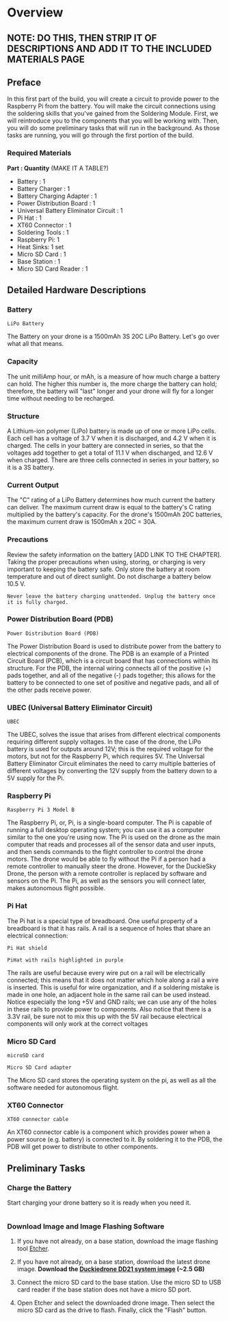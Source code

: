 # Overview
## NOTE: DO THIS, THEN STRIP IT OF DESCRIPTIONS AND ADD IT TO THE INCLUDED MATERIALS PAGE 

## Preface
In this first part of the build, you will create a circuit to provide power to the Raspberry Pi from the battery. You will make the circuit connections using the soldering skills that you've gained from the Soldering Module.
First, we will reintroduce you to the components that you will be working with. Then, you will do some preliminary tasks that will run in the background. As those tasks are running, you will go through the first portion of the build.

### Required Materials
**Part : Quantity** (MAKE IT A TABLE?)
* Battery : 1
* Battery Charger : 1
* Battery Charging Adapter : 1
* Power Distribution Board : 1
* Universal Battery Eliminator Circuit : 1
* Pi Hat : 1
* XT60 Connector : 1
* Soldering Tools : 1
* Raspberry Pi: 1
* Heat Sinks: 1 set
* Micro SD Card : 1
* Base Station : 1
* Micro SD Card Reader : 1

## Detailed Hardware Descriptions
### Battery
```{figure} ../_images/rpi-power/battery.png
LiPo Battery
```

The Battery on your drone is a 1500mAh 3S 20C LiPo Battery. Let's go over what all that means.

### Capacity
The unit milliAmp hour, or mAh, is a measure of how much charge a battery can hold. The higher this number is, the more charge the battery can hold; therefore, the battery will "last" longer and your drone will fly for a longer time without needing to be recharged.

### Structure
A Lithium-ion polymer (LiPo) battery is made up of one or more LiPo cells. Each cell has a voltage of 3.7 V when it is discharged, and 4.2 V when it is charged. The cells in your battery are connected in series, so that the voltages add together to get a total of 11.1 V when discharged, and 12.6 V when charged. There are three cells connected in series in your battery, so it is a 3S battery.

### Current Output
The "C" rating of a LiPo Battery determines how much current the battery can deliver. The maximum current draw is equal to the battery's C rating multiplied by the battery's capacity. For the drone's 1500mAh 20C batteries, the maximum current draw is 1500mAh x 20C = 30A.

### Precautions
Review the safety information on the battery [ADD LINK TO THE CHAPTER]. Taking the proper precautions when using, storing, or charging is very important to keeping the battery safe. Only store the battery at room temperature and out of direct sunlight. Do not discharge a battery below 10.5 V. 

```{danger}
Never leave the battery charging unattended. Unplug the battery once it is fully charged.
```

### Power Distribution Board (PDB)
```{figure} ../_images/rpi-power/PDB.png
Power Distribution Board (PDB)
```

The Power Distribution Board is used to distribute power from the battery to electrical components of the drone. The PDB is an example of a Printed Circuit Board (PCB), which is a circuit board that has connections within its structure. For the PDB, the internal wiring connects all of the positive (+) pads together, and all of the negative (-) pads together; this allows for the battery to be connected to one set of positive and negative pads, and all of the other pads receive power.

### UBEC (Universal Battery Eliminator Circuit)
```{figure} ../_images/rpi-power/UBEC.png
UBEC
```

The UBEC, solves the issue that arises from different electrical components requiring different supply voltages. In the case of the drone, the LiPo battery is used for outputs around 12V; this is the required voltage for the motors, but not for the Raspberry Pi, which requires 5V. The Universal Battery Eliminator Circuit eliminates the need to carry multiple batteries of different voltages by converting the 12V supply from the battery down to a 5V supply for the Pi.

### Raspberry Pi
```{figure} ../_images/rpi-power/raspberry.png
Raspberry Pi 3 Model B
```

The Raspberry Pi, or, Pi, is a single-board computer. The Pi is capable of running a full desktop operating system; you can use it as a computer similar to the one you're using now. The Pi is used on the drone as the main computer that reads and processes all of the sensor data and user inputs, and then sends commands to the flight controller to control the drone motors. The drone would be able to fly without the Pi if a person had a remote controller to manually steer the drone. However, for the DuckieSky Drone, the person with a remote controller is replaced by software and sensors on the Pi. The Pi, as well as the sensors you will connect later, makes autonomous flight possible.

### Pi Hat
The Pi hat is a special type of breadboard. One useful property of a breadboard is that it has rails. A rail is a sequence of holes that share an electrical connection:

```{figure} ../_images/rpi-power/pihat_1.png
Pi Hat shield
```
```{figure} ../_images/rpi-power/pihat_2.jpg
PiHat with rails highlighted in purple
```

The rails are useful because every wire put on a rail will be electrically connected; this means that it does not matter which hole along a rail a wire is inserted. This is useful for wire organization, and if a soldering mistake is made in one hole, an adjacent hole in the same rail can be used instead. Notice especially the long +5V and GND rails; we can use any of the holes in these rails to provide power to components. Also notice that there is a 3.3V rail, be sure not to mix this up with the 5V rail because electrical components will only work at the correct voltages

### Micro SD Card
```{figure} ../_images/rpi-power/microSD.png
microSD card
```
```{figure} ../_images/rpi-power/microSD_reader.png
Micro SD Card adapter
```

The Micro SD card stores the operating system on the pi, as well as all the software needed for autonomous flight.
    

### XT60 Connector
```{figure} ../_images/rpi-power/XT60_cable.png
XT60 connector cable
```

An XT60 connector cable is a component which provides power when a power source (e.g. battery) is connected to it. By soldering it to the PDB, the PDB will get power to distribute to other components.

## Preliminary Tasks
### Charge the Battery
Start charging your drone battery so it is ready when you need it.

```{note} Never leave the battery charging unattended. The battery takes about 2 hours to charge.  When charging, the battery flashes between the voltage on each cell and "ALL", the voltage on all cells together.  The battery is fully charged when "ALL" is 12.5 volts.  You can also tell by measuring the voltage across the battery's power and ground with a multimeter.  When the battery is plugged into a charger and the charger is not plugged into a wall, it uses power from the battery to display the voltage on the battery.  Over time this will drain the battery.  If a battery's voltage gets too low, the battery can then no longer be charged.  Never leave a charging battery unattended, and always unplug the battery as soon as it is charged.
```

### Download Image and Image Flashing Software
1. If you have not already, on a base station, download the image flashing tool [Etcher](https://www.balena.io/etcher/).


2. If you have not already, on a base station, download the latest drone image.
**Download the [Duckiedrone DD21 system image](https://duckietown-public-storage.s3.amazonaws.com/brown/disk_image/dt-amelia-DD21-brown2022-sd-card-v11.zip) (~2.5 GB)**


3. Connect the micro SD card to the base station. Use the micro SD to USB card reader if the  base station does not have a micro SD port.


4. Open Etcher and select the downloaded drone image. Then select the micro SD card as the drive to flash. Finally, click the "Flash" button.

```{note} Double check that the "drive" is your micro SD card. You may be prompted to enter the base station password to proceed. This is normal; flashing an SD card deletes everything that is on it, so Etcher is making sure this process is OK with you.
```
```{note} Flashing will take 10 - 15 min. In the meantime, you can move on to the next section.
```